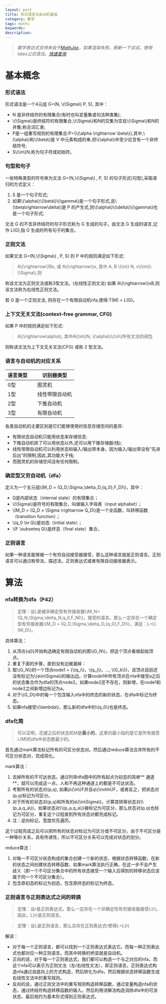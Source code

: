 ```yaml
---
layout: post
title: 形式语言与自动机基础
category: 数学
tags: maths
keywords:
description:
---
```


> *数学表达式支持来自于[MathJax](http://mathjax-chinese-doc.readthedocs.io/en/latest/start.html)，如果渲染失败，刷新一下试试。使用latex公式语法。[快速查询](http://zh.numberempire.com/texequationeditor/equationeditor.php)*

# **基本概念**

### 形式语法

形式语法是一个4元组 G=(N, \\(\Sigma\\) P, S), 其中：

- N 是非终结符的有限集合(有时也叫变量集或句法种类集);
- \\(\Sigma\\)是终结符的有限集合,\\(\Sigma\\)和N的交集为空且\\(\Sigma\\)和N的并集;称总词汇表;
- P是一组重写规则的有限集合:P={\\(\alpha \rightarrow \beta\\)},其中,\\(\alpha\\)和\\(\beta\\)是 V 中元素构成的串,但\\(\alpha\\)中至少应含有一个非终结符号;
- S\\(\in\\)N,称为句子符或初始符。




### 句型和句子
一些特殊类型的符号串为文法 G=(N,\\(\Sigma\\) , P, S) 的句子形式(句型),采取递归的方式定义：

1. S 是一个句子形式;
2. 如果\\(\alpha\\)\\(\beta\\)\\(\gamma\\)是一个句子形式,且\\(\beta\rightarrow\delta\\)是 P 的产生式,则\\(\alpha\\)\\(\delta\\)\\(\gamma\\)也是一个句子形式;

文法 G 的不含非终结符的句子形式称为 G 生成的句子。由文法 G 生成的语言,记作 L(G),指 G 生成的所有句子的集合。

### 正则文法
如果文法 G=(N,\\(\Sigma\\) , P, S) 的 P 中的规则满足如下形式:

> A\\(\rightarrow\\)Bx, 或 A\\(\rightarrow\\)x, 其中 A, B \\(\in\\) N, x\\(\in\\)\\(\Sigma\\),则

称该文法为正则文法或称3型文法。(左线性正则文法)
如果 A\\(\rightarrow\\)xB,则该文法称为右线性正则文法。

若 G 是一个正则文法, 则存在一个有限自动机nfa,使得:T(M) = L(G)。

### 上下文无关文法(context-free grammar, CFG)
如果 P 中的规则满足如下形式:

> A\\(\rightarrow\alpha\\), 其中A\\(\in\\)N, \\(\alpha\\)\\(\in\\)所有文法的闭包

则称该文法为上下文无关文法(CFG) 或称 2 型文法。




### 语言与自动机的对应关系

|  语言类型  |      | 识别器类型  |
|---|----|----|
|0型||图灵机|
|1型||线性带限自动机|
|2型||下推自动机|
|3型||有限自动机|

各类自动机的主要区别是它们能够使用的信息存储空间的差异:

- 有限状态自动机只能用状态来存储信息;
- 下推自动机除了可以用状态以外,还可以用下推存储器(栈);
- 线性带限自动机可以利用状态和输入/输出带本身。因为输入/输出带没有“先进后出”的限制,因此,其功能大于栈;
- 而图灵机的存储空间没有任何限制。


### 确定型又穷自动机（dfa）
定义为一个五元组\\(M_D = (Q_D,\Sigma,\delta_D,{q_0},F\_D)\\)，其中：

- Q是内部状态（internal state）的有限集合；
- \\(\Sigma\\)是符号的有限集合，叫做输入字母表（input alphabet）；
- \\(M_D = (Q_D × \Sigma \rightarrow Q\_D\\)是一个全函数，叫转移函数（transition function）；
- \\(q\_0 \in Q\\)是初态（initial state）；
- \\(F \subseteq Q\\)是终态（final state）集合。

### 正则语言

如果一种语言能够被一个有穷自动接受器接受，那么这种语言就是正则语言。正则语言可以通过枚举法，描述法，正则表达式或者有限自动接收器表示。

# **算法**

### nfa转换为dfa（P42）

> 定理：设L是被非确定型有穷接收器\\(M_N=(Q_N,\Sigma,\delta_N,q_0,F_N)\\)，接受的语言。那么一定存在一个确定型有穷接收器\\(M_D = (Q_D,\Sigma,\delta_D,{q_0},F_D)\\)，满足：L=L\\(M_D\\)。

具体算法：

1. 从顶点{q0}开始构造确定有限自动机的图\\(G\_N\\)，把这个顶点看做起始顶点。
2. 重复下面的步骤，直到没有边被漏掉：
3. 取\\(G\_N\\)的一个顶点node1 = {\\(q\_i\\)，\\(q\_j\\)，..., \\(G\_k\\)}，该顶点目前还没有标记为\\(a\in\Sigma\\)的输出边。计算node1中所有顶点在nfa中接受a之后的状态集合作为dfa的顶点node2。如果node2还不存在，则新增，在node1和node2之间新增边标记为a。
4. 对于\\(G\_D\\)中的每一个包含输入nfa中的终态的新的状态，在dfa中标记为终态。
5. 如果nfa接受\\(\lambda\\)，那么新的dfa中的\\(q\_0\\)也是终态。

### dfa化简

> 可以证明，花键之后的状态机M是**最小的**，这里的最小指的是它是所有接受L(M)的dfa中状态数最少的。

首先通过mark算法标记所有的可区分状态对。然后通过reduce算法合并所有的不可区分状态对，完成简化。

mark算法：

1. 去掉所有的不可达状态。通过列举dfa图中的所有起点为初态的简单** 通道 **，就可以完成这一点，人和不再这种通道上的都是不可达状态。
2. 考察所有的状态对(p,q), 如果p\\(\in\\)F并且q\\(\notin\\)F，或者反之，把状态对(p,q)标记为可区分。
3. 对于所有的状态对(p,q)和所有的a\\(\in\Sigma\\)，计算其转移状态对(\\(p_a,q_a\\))，如果状态对(\\(p_a,q_a\\))被标记为可区分，那么状态对(p,q)也标记为可区分，重复这个过程直到所有状态对都完成标记。
4. 注：逆向标记，宽度优先遍历。

这个过程完成之后可以把所有的状态对标记为可区分或不可区分，由于不可区分是一种等价关系，具有传递性，所以不可区分关系可以完成对状态的划分。

reduce算法：
1. 对每一不可区分状态构成的集合创建一个新的状态，根据状态转移函数，在新的状态之间创建状态转移函数，如果mark算法执行正确，在这一步不会产生歧义（即一个不可区分集合中的所有状态接受一个输入后得到的转移状态应该属于同一个不可区分集合）。
2. 包含原初态的标记为初态，包含原终态的标记为终态。

### 正则语言与正则表达式之间的转换

> 定理：设r是正则表达式。那么一定存在一个非确定性有穷接收器接受L(r)。因此，L(r)是正则语言。

> 定理：设L是正则语言，那么总存在正则表达式r使得L=L(r)

解读：

- 对于每一个正则语言，都可以找到一个正则表达式表达它。而每一种正则表达式也都对应一种正则语言。而其中转换的桥梁就是自动机。
- 正向的说，对于每一个正则表达式，我们都可以构造一个与之对应的nfa，而这个nfa可以表示为正则文法（左/右线性文法），即正则语言。正则表达式构造nfa通过自底向上的方式构造，然后转化为dfa，然后根据状态转移函数生成右线性文法中的重写规则。
- 反向的说，通过正则文法中的重写规则构造转移函数，通过变量构造nfa的状态，通过终结符构造转移函数的输入。然后利用消解法构造消除dfa中的可消状态，最后规约为基本形式得到正则表达式。

